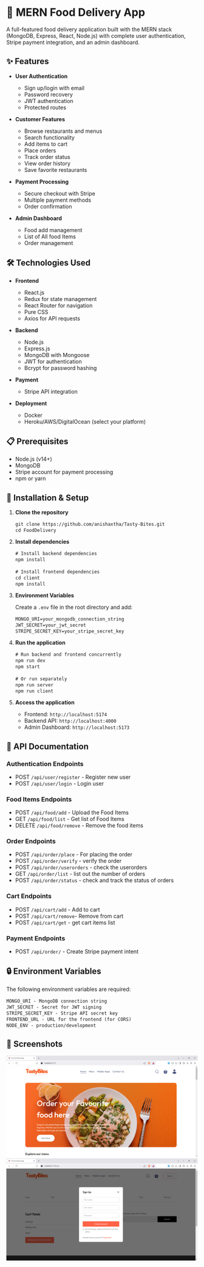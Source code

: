 # 🍔 MERN Food Delivery App

A full-featured food delivery application built with the MERN stack (MongoDB, Express, React, Node.js) with complete user authentication, Stripe payment integration, and an admin dashboard.

## ✨ Features

- **User Authentication**

  - Sign up/login with email
  - Password recovery
  - JWT authentication
  - Protected routes

- **Customer Features**

  - Browse restaurants and menus
  - Search functionality
  - Add items to cart
  - Place orders
  - Track order status
  - View order history
  - Save favorite restaurants

- **Payment Processing**

  - Secure checkout with Stripe
  - Multiple payment methods
  - Order confirmation

- **Admin Dashboard**
  - Food add management
  - List of All food Items
  - Order management

## 🛠️ Technologies Used

- **Frontend**

  - React.js
  - Redux for state management
  - React Router for navigation
  - Pure CSS
  - Axios for API requests

- **Backend**

  - Node.js
  - Express.js
  - MongoDB with Mongoose
  - JWT for authentication
  - Bcrypt for password hashing

- **Payment**

  - Stripe API integration

- **Deployment**
  - Docker
  - Heroku/AWS/DigitalOcean (select your platform)

## 📋 Prerequisites

- Node.js (v14+)
- MongoDB
- Stripe account for payment processing
- npm or yarn

## 🚀 Installation & Setup

1. **Clone the repository**

   ```
   git clone https://github.com/anishaxtha/Tasty-Bites.git
   cd FoodDelivery
   ```

2. **Install dependencies**

   ```
   # Install backend dependencies
   npm install

   # Install frontend dependencies
   cd client
   npm install
   ```

3. **Environment Variables**

   Create a `.env` file in the root directory and add:

   ```
   MONGO_URI=your_mongodb_connection_string
   JWT_SECRET=your_jwt_secret
   STRIPE_SECRET_KEY=your_stripe_secret_key
   ```

4. **Run the application**

   ```
   # Run backend and frontend concurrently
   npm run dev
   npm start

   # Or run separately
   npm run server
   npm run client
   ```

5. **Access the application**
   - Frontend: `http://localhost:5174`
   - Backend API: `http://localhost:4000`
   - Admin Dashboard: `http://localhost:5173`

## 📄 API Documentation

### Authentication Endpoints

- POST `/api/user/register` - Register new user
- POST `/api/user/login` - Login user

### Food Items Endpoints

- POST `/api/food/add` - Upload the Food Items
- GET `/api/food/list` - Get list of Food Items
- DELETE `/api/food/remove` - Remove the food items

### Order Endpoints

- POST `/api/order/place` - For placing the order
- POST `/api/order/verify` - verify the order
- POST `/api/order/userorders` - check the userorders
- GET `/api/order/list` - list out the number of orders
- POST `/api/order/status` - check and track the status of orders

### Cart Endpoints

- POST `/api/cart/add` - Add to cart
- POST `/api/cart/remove`- Remove from cart
- POST `/api/cart/get` - get cart items list

### Payment Endpoints

- POST `/api/order/` - Create Stripe payment intent

## 🔒 Environment Variables

The following environment variables are required:

```
MONGO_URI - MongoDB connection string
JWT_SECRET - Secret for JWT signing
STRIPE_SECRET_KEY - Stripe API secret key
FRONTEND_URL - URL for the frontend (for CORS)
NODE_ENV - production/development
```

## 📱 Screenshots

 <img src='/img2.png'>
 <img src='/img3.png'>
 <img src='/img1.png>

## 📝 License

This project is licensed under the MIT License

## 📞 Contact

Anisha Nayaju - [anishanayaju26@gmail.com](mailto:anishanayaju26@gmail.com)

Project Link: [https://github.com/anishaxtha/Tasty-Bites](https://github.com/anishaxtha/Tasty-Bites)
